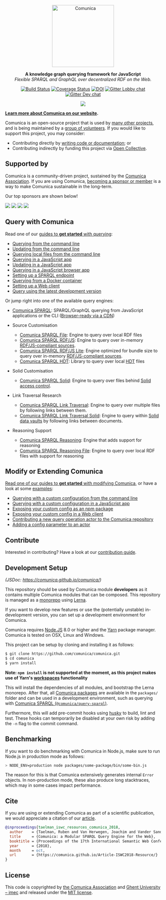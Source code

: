 <p align="center">
  <a href="https://comunica.dev/">
    <img alt="Comunica" src="https://comunica.dev/img/comunica_red.svg" width="200">
  </a>
</p>

<p align="center">
  <strong>A knowledge graph querying framework for JavaScript</strong>
  <br />
  <i>Flexible SPARQL and GraphQL over decentralized RDF on the Web.</i>
</p>

<p align="center">
<a href="https://github.com/comunica/comunica/actions?query=workflow%3ACI"><img src="https://github.com/comunica/comunica/workflows/CI/badge.svg" alt="Build Status"></a>
<a href="https://coveralls.io/github/comunica/comunica?branch=master"><img src="https://coveralls.io/repos/github/comunica/comunica/badge.svg?branch=master" alt="Coverage Status"></a>
<a href="https://zenodo.org/badge/latestdoi/107345960"><img src="https://zenodo.org/badge/107345960.svg" alt="DOI"></a>
<a href="https://gitter.im/comunica/Lobby"><img src="https://img.shields.io/gitter/room/comunica/Lobby.svg?style=plastic&label=Lobby-Chat" alt="Gitter Lobby chat"></a>
<a href="https://gitter.im/comunica/core-dev"><img src="https://img.shields.io/gitter/room/comunica/Lobby.svg?style=plastic&label=Dev-Chat" alt="Gitter Dev chat"></a>
</p>

<p align="center">
  <a href="https://comunica.github.io/comunica/"><img src="https://img.shields.io/badge/doc-code_documentation-blueviolet"/></a>
</p>

**[Learn more about Comunica on our website](https://comunica.dev/).**

Comunica is an open-source project that is used by [many other projects](https://github.com/comunica/comunica/network/dependents),
and is being maintained by a [group of volunteers](https://github.com/comunica/comunica/graphs/contributors).
If you would like to support this project, you may consider:

* Contributing directly by [writing code or documentation](https://comunica.dev/contribute/); or
* Contributing indirectly by funding this project via [Open Collective](https://opencollective.com/comunica-association).

## Supported by

Comunica is a community-driven project, sustained by the [Comunica Association](https://comunica.dev/association/).
If you are using Comunica, [becoming a sponsor or member](https://opencollective.com/comunica-association) is a way to make Comunica sustainable in the long-term.

Our top sponsors are shown below!

<a href="https://opencollective.com/comunica-association/sponsor/0/website" target="_blank"><img src="https://opencollective.com/comunica-association/sponsor/0/avatar.svg"></a>
<a href="https://opencollective.com/comunica-association/sponsor/1/website" target="_blank"><img src="https://opencollective.com/comunica-association/sponsor/1/avatar.svg"></a>
<a href="https://opencollective.com/comunica-association/sponsor/2/website" target="_blank"><img src="https://opencollective.com/comunica-association/sponsor/2/avatar.svg"></a>
<a href="https://opencollective.com/comunica-association/sponsor/3/website" target="_blank"><img src="https://opencollective.com/comunica-association/sponsor/3/avatar.svg"></a>

## Query with Comunica

Read one of our [guides to **get started** with querying](https://comunica.dev/docs/query/getting_started/):

* [Querying from the command line](https://comunica.dev/docs/query/getting_started/query_cli/)
* [Updating from the command line](https://comunica.dev/docs/query/getting_started/update_cli/)
* [Querying local files from the command line](https://comunica.dev/docs/query/getting_started/query_cli_file/)
* [Querying in a JavaScript app](https://comunica.dev/docs/query/getting_started/query_app/)
* [Updating in a JavaScript app](https://comunica.dev/docs/query/getting_started/update_app/)
* [Querying in a JavaScript browser app](https://comunica.dev/docs/query/getting_started/query_browser_app/)
* [Setting up a SPARQL endpoint](https://comunica.dev/docs/query/getting_started/setup_endpoint/)
* [Querying from a Docker container](https://comunica.dev/docs/query/getting_started/query_docker/)
* [Setting up a Web client](https://comunica.dev/docs/query/getting_started/setup_web_client/)
* [Query using the latest development version](https://comunica.dev/docs/query/getting_started/query_dev_version/)

Or jump right into one of the available query engines:
* [Comunica SPARQL](https://github.com/comunica/comunica/tree/master/engines/query-sparql#readme): SPARQL/GraphQL querying from JavaScript applications or the CLI ([Browser-ready via a CDN](https://github.com/rdfjs/comunica-browser))

 - Source Customisation
   * [Comunica SPARQL File](https://github.com/comunica/comunica/tree/master/engines/query-sparql-file#readme): Engine to query over local RDF files
   * [Comunica SPARQL RDF/JS](https://github.com/comunica/comunica/tree/master/engines/query-sparql-rdfjs#readme): Engine to query over in-memory [RDF/JS-compliant sources](https://rdf.js.org/stream-spec/#source-interface).
   * [Comunica SPARQL RDF/JS Lite](https://github.com/comunica/comunica/tree/master/engines/query-sparql-rdfjs-lite#readme): Engine optimized for bundle size to query over in-memory [RDF/JS-compliant sources](https://rdf.js.org/stream-spec/#source-interface).
   * [Comunica SPARQL HDT](https://github.com/comunica/comunica-feature-hdt/tree/master/engines/query-sparql-hdt#readme): Library to query over local [HDT](https://www.rdfhdt.org/) files

 - Solid Customisation
   * [Comunica SPARQL Solid](https://github.com/comunica/comunica-feature-solid/tree/master/engines/query-sparql-solid#readme): Engine to query over files behind [Solid access control](https://solidproject.org/).

 - Link Traversal Research
   * [Comunica SPARQL Link Traversal](https://github.com/comunica/comunica-feature-link-traversal/tree/master/engines/query-sparql-link-traversal#readme): Engine to query over multiple files by following links between them.
   * [Comunica SPARQL Link Traversal Solid](https://github.com/comunica/comunica-feature-link-traversal/tree/master/engines/query-sparql-link-traversal-solid#readme): Engine to query within [Solid data vaults](https://solidproject.org/) by following links between documents.

 - Reasoning Support
   * [Comunica SPARQL Reasoning](https://github.com/comunica/comunica-feature-reasoning/tree/master/engines/query-sparql-reasoning): Engine that adds support for reasoning
   * [Comunica SPARQL Reasoning File](https://github.com/comunica/comunica-feature-reasoning/tree/master/engines/query-sparql-file-reasoning): Engine to query over local RDF files with support for reasoning

## Modify or Extending Comunica

[Read one of our guides to **get started** with modifying Comunica](https://comunica.dev/docs/modify/),
or have a look at some [examples](https://github.com/comunica/examples):

* [Querying with a custom configuration from the command line](https://comunica.dev/docs/modify/getting_started/custom_config_cli/)
* [Querying with a custom configuration in a JavaScript app](https://comunica.dev/docs/modify/getting_started/custom_config_app/)
* [Exposing your custom config as an npm package](https://comunica.dev/docs/modify/getting_started/custom_init/)
* [Exposing your custom config in a Web client](https://comunica.dev/docs/modify/getting_started/custom_web_client/)
* [Contributing a new query operation actor to the Comunica repository](https://comunica.dev/docs/modify/getting_started/contribute_actor/)
* [Adding a config parameter to an actor](https://comunica.dev/docs/modify/getting_started/actor_parameter/)

## Contribute

Interested in contributing? Have a look at our [contribution guide](https://comunica.dev/contribute/).

## Development Setup

_(JSDoc: https://comunica.github.io/comunica/)_

This repository should be used by Comunica module **developers** as it contains multiple Comunica modules that can be composed.
This repository is managed as a [monorepo](https://github.com/babel/babel/blob/master/doc/design/monorepo.md)
using [Lerna](https://lernajs.io/).

If you want to develop new features
or use the (potentially unstable) in-development version,
you can set up a development environment for Comunica.

Comunica requires [Node.JS](http://nodejs.org/) 8.0 or higher and the [Yarn](https://yarnpkg.com/en/) package manager.
Comunica is tested on OSX, Linux and Windows.

This project can be setup by cloning and installing it as follows:

```bash
$ git clone https://github.com/comunica/comunica.git
$ cd comunica
$ yarn install
```

**Note: `npm install` is not supported at the moment, as this project makes use of Yarn's [workspaces](https://yarnpkg.com/lang/en/docs/workspaces/) functionality**

This will install the dependencies of all modules, and bootstrap the Lerna monorepo.
After that, all [Comunica packages](https://github.com/comunica/comunica/tree/master/packages) are available in the `packages/` folder
and can be used in a development environment, such as querying with [Comunica SPARQL (`@comunica/query-sparql`)](https://github.com/comunica/comunica/tree/master/engines/query-sparql).

Furthermore, this will add pre-commit hooks using [husky](https://www.npmjs.com/package/husky) to build, lint and test.
These hooks can temporarily be disabled at your own risk by adding the `-n` flag to the commit command.

## Benchmarking

If you want to do benchmarking with Comunica in Node.js,
make sure to run Node.js in production mode as follows:

```bash
> NODE_ENV=production node packages/some-package/bin/some-bin.js
```

The reason for this is that Comunica extensively generates
internal `Error` objects.
In non-production mode, these also produce long stacktraces,
which may in some cases impact performance.

## Cite

If you are using or extending Comunica as part of a scientific publication,
we would appreciate a citation of our [article](https://comunica.github.io/Article-ISWC2018-Resource/).

```bibtex
@inproceedings{taelman_iswc_resources_comunica_2018,
  author    = {Taelman, Ruben and Van Herwegen, Joachim and Vander Sande, Miel and Verborgh, Ruben},
  title     = {Comunica: a Modular SPARQL Query Engine for the Web},
  booktitle = {Proceedings of the 17th International Semantic Web Conference},
  year      = {2018},
  month     = oct,
  url       = {https://comunica.github.io/Article-ISWC2018-Resource/}
}
```

## License
This code is copyrighted by [the Comunica Association](https://comunica.dev/association/) and [Ghent University – imec](http://idlab.ugent.be/)
and released under the [MIT license](http://opensource.org/licenses/MIT).
